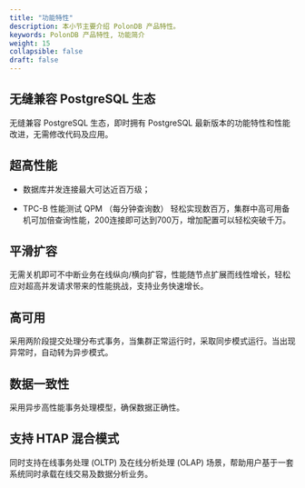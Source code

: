 ```yaml
---
title: "功能特性"
description: 本小节主要介绍 PolonDB 产品特性。 
keywords: PolonDB 产品特性, 功能简介 
weight: 15
collapsible: false
draft: false
---
```




## 无缝兼容 PostgreSQL 生态

无缝兼容 PostgreSQL 生态，即时拥有 PostgreSQL 最新版本的功能特性和性能改进，无需修改代码及应用。

## 超高性能

- 数据库并发连接最大可达近百万级；

- TPC-B 性能测试 QPM （每分钟查询数） 轻松实现数百万，集群中高可用备机可加倍查询性能，200连接即可达到700万，增加配置可以轻松突破千万。

## 平滑扩容

无需关机即可不中断业务在线纵向/横向扩容，性能随节点扩展而线性增长，轻松应对超高并发请求带来的性能挑战，支持业务快速增长。

## 高可用

采用两阶段提交处理分布式事务，当集群正常运行时，采取同步模式运行。当出现异常时，自动转为异步模式。

## 数据一致性

采用异步高性能事务处理模型，确保数据正确性。

## 支持 HTAP 混合模式

同时支持在线事务处理 (OLTP) 及在线分析处理 (OLAP) 场景，帮助用户基于一套系统同时承载在线交易及数据分析业务。
